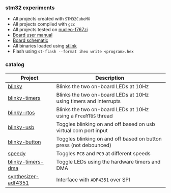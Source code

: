 ### stm32 experiments

- All projects created with `STM32CubeMX`
- All projects compiled with `gcc`
- All projects tested on [nucleo-f767zi](http://www.st.com/en/evaluation-tools/nucleo-f767zi.html)
- [Board user manual](http://www.st.com/content/ccc/resource/technical/document/user_manual/group0/26/49/90/2e/33/0d/4a/da/DM00244518/files/DM00244518.pdf/jcr:content/translations/en.DM00244518.pdf)
- [Board schematic](nucleo-f767zi-schematic.pdf)
- All binaries loaded using [stlink](https://github.com/texane/stlink)
- Flash using `st-flash --format ihex write <program>.hex`

### catalog

| Project  | Description |
| ------------- | ------------- |
| [blinky](nucleo-f767zi/blinky)         | Blinks the two on-board LEDs at 10Hz  |
| [blinky-timers](nucleo-f767zi/blinky-timers)  | Blinks the two on-board LEDs at 10Hz using timers and interrupts |
| [blinky-rtos](nucleo-f767zi/blinky-rtos)  | Blinks the two on-board LEDs at 10Hz using a `FreeRTOS` thread |
| [blinky-usb](nucleo-f767zi/blinky-usb)  | Toggles blinking on and off based on usb virtual com port input |
| [blinky-button](nucleo-f767zi/blinky-button)  | Toggles blinking on and off based on button press (not debounced) |
| [speedy](nucleo-f767zi/speedy)         | Toggles `PC8` and `PC9` at different speeds  |
| [blinky-timers-dma](nucleo-f767zi/blinky-timers-dma)         | Toggle LEDs using the hardware timers and DMA  |
| [synthesizer-adf4351](nucleo-f767zi/synthesizer-adf4351) | Interface with `ADF4351` over SPI |
